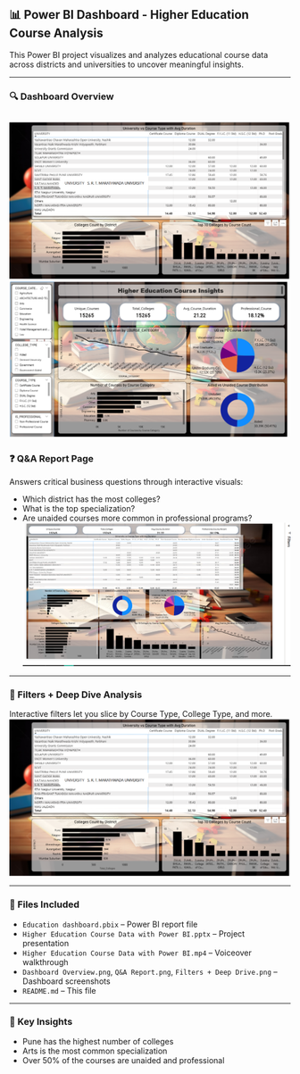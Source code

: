 ## 📊 Power BI Dashboard - Higher Education Course Analysis

This Power BI project visualizes and analyzes educational course data across districts and universities to uncover meaningful insights.

---

### 🔍 Dashboard Overview
![Dashboard Overview](./Dashboard%20Overview.png)
![Filters + Deep Drive](./Filters%20+%20Deep%20Drive.png)
---

### ❓ Q&A Report Page
Answers critical business questions through interactive visuals:
- Which district has the most colleges?
- What is the top specialization?
- Are unaided courses more common in professional programs?
![Q&A Report](./Q&A%20Report.png)

---

### 🧩 Filters + Deep Dive Analysis
Interactive filters let you slice by Course Type, College Type, and more.
![Dashboard Overview](./Dashboard%20Overview.png)

---

### 📂 Files Included
- `Education dashboard.pbix` – Power BI report file
- `Higher Education Course Data with Power BI.pptx` – Project presentation
- `Higher Education Course Data with Power BI.mp4` – Voiceover walkthrough
- `Dashboard Overview.png`, `Q&A Report.png`, `Filters + Deep Drive.png` – Dashboard screenshots
- `README.md` – This file

---

### 📌 Key Insights
- Pune has the highest number of colleges
- Arts is the most common specialization
- Over 50% of the courses are unaided and professional
